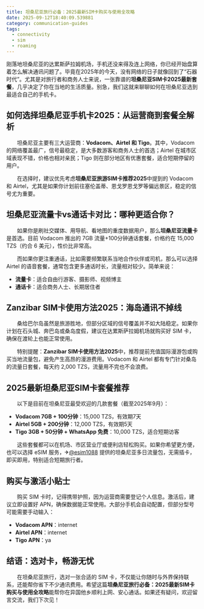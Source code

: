 ```yaml
---
title: 坦桑尼亚旅行必备：2025最新SIM卡购买与使用全攻略
date: 2025-09-12T18:40:09.539881
category: communication-guides
tags:
  - connectivity
  - sim
  - roaming
---
```


刚落地坦桑尼亚的达累斯萨拉姆机场，手机还没来得及连上网络，你已经开始盘算着怎么解决通讯问题了。毕竟在2025年的今天，没有网络的日子就像回到了“石器时代”。尤其是对旅行者和商务人士来说，一张靠谱的**坦桑尼亚SIM卡2025最新套餐**，几乎决定了你在当地的生活质量。别急，我们这就来聊聊如何在坦桑尼亚选到最适合自己的手机卡。

## 如何选择坦桑尼亚手机卡2025：从运营商到套餐全解析

　　坦桑尼亚主要有三大运营商：**Vodacom、Airtel 和 Tigo**。其中，Vodacom 的网络覆盖最广，信号最稳定，是大多数游客和商务人士的首选；Airtel 在城市区域表现不错，价格也相对亲民；Tigo 则在部分地区有优惠套餐，适合短期停留的用户。

　　在选择时，建议优先考虑**坦桑尼亚旅游SIM卡推荐2025**中提到的 Vodacom 和 Airtel，尤其是如果你计划前往塞伦盖蒂、恩戈罗恩戈罗等偏远景区，稳定的信号尤为重要。

## 坦桑尼亚流量卡vs通话卡对比：哪种更适合你？

　　如果你是刷社交媒体、用导航、看地图的重度数据用户，那么**坦桑尼亚流量卡**是首选。目前 Vodacom 推出的 7GB 流量+100分钟通话套餐，价格约在 15,000 TZS（约合 6 美元），性价比非常高。

　　而如果你更注重通话，比如需要频繁联系当地合作伙伴或司机，那么可以选择 Airtel 的语音套餐，通常包含更多通话时长，流量相对较少。简单来说：

- **流量卡**：适合自由行游客、摄影师、视频博主
- **通话卡**：适合商务人士、长期居住者

## Zanzibar SIM卡使用方法2025：海岛通讯不掉线

　　桑给巴尔岛虽然是旅游胜地，但部分区域的信号覆盖并不如大陆稳定。如果你计划在石头城、奔巴岛或桑岛度假，建议在达累斯萨拉姆机场就购买好 SIM 卡，确保在渡轮上也能正常使用。

　　特别提醒：**Zanzibar SIM卡使用方法2025**中，推荐提前充值国际漫游包或购买当地流量包，避免产生高昂的漫游费用。Vodacom 和 Airtel 都有专门针对桑岛的流量日套餐，每天约 2,000 TZS，流量用不完也不会浪费。

## 2025最新坦桑尼亚SIM卡套餐推荐

　　以下是目前在坦桑尼亚最受欢迎的几款套餐（截至2025年9月）：

- **Vodacom 7GB + 100分钟**：15,000 TZS，有效期7天
- **Airtel 5GB + 200分钟**：12,000 TZS，有效期5天
- **Tigo 3GB + 50分钟 + WhatsApp 免费**：10,000 TZS，适合短期访客

　　这些套餐都可以在机场、市区营业厅或便利店轻松购买。如果你希望更方便，也可以选择 eSIM 服务，✈[@esim1088](https://t.me/s/esim1088) 提供的坦桑尼亚多日流量包，无需插卡，即买即用，特别适合短期旅行者。

## 购买与激活小贴士

　　购买 SIM 卡时，记得携带护照，因为运营商需要登记个人信息。激活后，建议立即设置好 APN，确保数据能正常使用。大部分手机会自动配置，但部分型号可能需要手动输入：

- **Vodacom APN**：internet
- **Airtel APN**：internet
- **Tigo APN**：ya

## 结语：选对卡，畅游无忧

　　在坦桑尼亚旅行，选对一张合适的 SIM 卡，不仅能让你随时与外界保持联系，还能帮你省下不少通讯费用。希望这篇**坦桑尼亚旅行必备：2025最新SIM卡购买与使用全攻略**能帮你在异国他乡顺利上网、安心通话。如果还有疑问，欢迎留言交流，我们下次见！